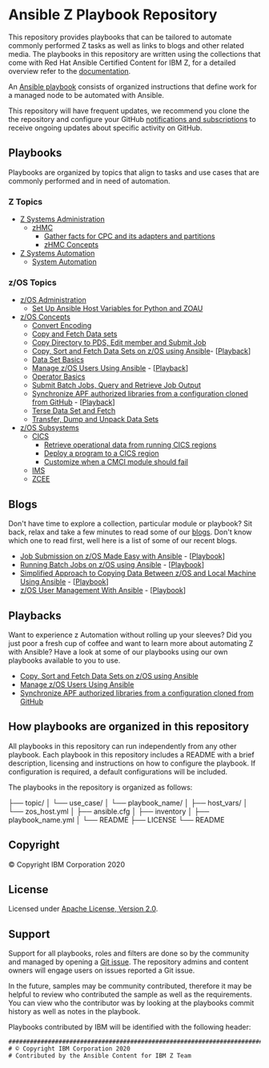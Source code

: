 # Ansible Z Playbook Repository

This repository provides playbooks that can be tailored to automate commonly
performed Z tasks as well as links to blogs and other related media. The
playbooks in this repository are written using the collections that come with
Red Hat Ansible Certified Content for IBM Z, for a detailed overview refer to
the [documentation](https://ibm.github.io/z_ansible_collections_doc/index.html).

An [Ansible playbook](https://docs.ansible.com/ansible/latest/user_guide/playbooks_intro.html#playbooks-intro)
consists of organized instructions that define work for a managed node to be
automated with Ansible.

This repository will have frequent updates, we recommend you clone the
the repository and configure your GitHub
[notifications and subscriptions](https://docs.github.com/en/github/managing-subscriptions-and-notifications-on-github/about-notifications#notifications-and-subscriptions)
to receive ongoing updates about specific activity on GitHub.

## Playbooks

Playbooks are organized by topics that align to tasks and use cases that are
commonly performed and in need of automation.

### Z Topics
* [Z Systems Administration](z_systems_administration)
  * [zHMC](z_systems_administration/zhmc)
    * [Gather facts for CPC and its adapters and partitions](z_systems_administration/zhmc/docs/usecase_playbooks.md)
    * [zHMC Concepts](z_systems_administration/zhmc/docs/module_playbooks.md)
* [Z Systems Automation](z_systems_automation)
  * [System Automation](z_systems_automation/sysauto/)

### z/OS Topics
* [z/OS Administration](zos_administration/)
   * [Set Up Ansible Host Variables for Python and ZOAU](zos_administration/host_setup)
* [z/OS Concepts](zos_concepts/)
   * [Convert Encoding](zos_concepts/encoding/convert_encoding)
   * [Copy and Fetch Data sets](zos_concepts/data_transfer/copy_fetch_data_set)
   * [Copy Directory to PDS, Edit member and Submit Job](zos_concepts/data_sets/copy_edit_submit)
   * [Copy, Sort and Fetch Data Sets on z/OS using Ansible](zos_concepts/data_transfer/copy_sort_fetch)- \[[Playback](https://mediacenter.ibm.com/media/Copy%2C+sort%2C+and+fetch+data+on+z+OS+using+Ansible/1_ah4qhyvu)]
   * [Data Set Basics](zos_concepts/data_sets/data_set_basics)
   * [Manage z/OS Users Using Ansible](zos_concepts/user_management/add_remove_user) - \[[Playback](https://mediacenter.ibm.com/media/Managing+z+OS+Users+with+Ansible+/1_bnud4enw)]
   * [Operator Basics](zos_concepts/zos_operator/zos_operator_basics)
   * [Submit Batch Jobs, Query and Retrieve Job Output](zos_concepts/jobs/submit_query_retrieve)
   * [Synchronize APF authorized libraries from a configuration cloned from GitHub](zos_concepts/program_authorization/git_apf) - \[[Playback](https://mediacenter.ibm.com/media/Using+Ansible+to+synchronize+z+OS+APF+libraries+from+a+GitHub+configuration+file/1_e6qsiwmg)]
   * [Terse Data Set and Fetch](zos_concepts/data_transfer/terse_fetch_data_set)
   * [Transfer, Dump and Unpack Data Sets](zos_concepts/data_transfer/dump_pack_ftp_unpack_restore)
* [z/OS Subsystems](zos_subsystems)
   * [CICS](zos_subsystems/cics)
     * [Retrieve operational data from running CICS regions](zos_subsystems/cics/cmci/reporting)
     * [Deploy a program to a CICS region](zos_subsystems/cics/cmci/deploy_program)
     * [Customize when a CMCI module should fail](zos_subsystems/cics/cmci/override_failure)
   * [IMS](zos_subsystems/ims)
   * [ZCEE](zos_subsystems/zcee)

## Blogs
Don't have time to explore a collection, particular module or playbook? Sit
back, relax and take a few minutes to read some of our
[blogs](https://community.ibm.com/community/user/ibmz-and-linuxone/groups/topic-home/blog-entries?communitykey=ce54fe94-0145-4832-a0ef-4ea81d6062cc&tab=blog-entries). Don't know
which one to read first, well here is a list of some of our recent blogs.

* [Job Submission on z/OS Made Easy with Ansible](https://community.ibm.com/community/user/ibmz-and-linuxone/blogs/asif-mahmud1/2020/08/04/how-to-run-batch-jobs-on-zos-without-jcl-using-ans) - \[[Playbook](zos_concepts/jobs/submit_query_retrieve)\]
* [Running Batch Jobs on z/OS using Ansible](https://community.ibm.com/community/user/ibmz-and-linuxone/blogs/asif-mahmud1/2020/08/04/how-to-run-batch-jobs-on-zos-without-jcl-using-ans) - \[[Playbook](zos_concepts/data_transfer/copy_sort_fetch)\]
* [Simplified Approach to Copying Data Between z/OS and Local Machine Using Ansible](https://community.ibm.com/community/user/ibmz-and-linuxone/blogs/asif-mahmud1/2020/06/11/simplified-approach-to-copying-data-between-zos-an) - \[[Playbook](zos_concepts/data_transfer/copy_fetch_data_set)\]
* [z/OS User Management With Ansible](https://community.ibm.com/community/user/ibmz-and-linuxone/blogs/blake-becker1/2020/09/03/zos-user-management-with-ansible) - \[[Playbook](zos_concepts/user_management/add_remove_user)\]

## Playbacks
Want to experience z Automation without rolling up your sleeves? Did you just
poor a fresh cup of coffee and want to learn more about automating Z with
Ansible? Have a look at some of our playbooks using our own playbooks available
to you to use.

* [Copy, Sort and Fetch Data Sets on z/OS using Ansible](https://mediacenter.ibm.com/media/Copy%2C+sort%2C+and+fetch+data+on+z+OS+using+Ansible/1_ah4qhyvu)
* [Manage z/OS Users Using Ansible](https://mediacenter.ibm.com/media/Managing+z+OS+Users+with+Ansible+/1_bnud4enw)
* [Synchronize APF authorized libraries from a configuration cloned from GitHub](https://mediacenter.ibm.com/media/Using+Ansible+to+synchronize+z+OS+APF+libraries+from+a+GitHub+configuration+file/1_e6qsiwmg)

## How playbooks are organized in this repository

All playbooks in this repository can run independently from any other playbook.
Each playbook in this repository includes a README with a brief description,
licensing and instructions on how to configure the playbook. If configuration is
required, a default configurations will be included.

The playbooks in the repository is organized as follows:

   ├── topic/
   │  └── use_case/
   │      └── playbook_name/
   │          ├── host_vars/
   │              └── zos_host.yml
   │          ├── ansible.cfg
   │          ├── inventory
   │          ├── playbook_name.yml
   │          └── README
   ├── LICENSE
   └── README

## Copyright
© Copyright IBM Corporation 2020

## License
Licensed under
[Apache License, Version 2.0](https://opensource.org/licenses/Apache-2.0).

## Support
Support for all playbooks, roles and filters are done so by the community
and managed by opening a
[Git issue](https://github.com/IBM/z_ansible_collections_samples/issues).
The repository admins and content owners will engage users on issues reported
a Git issue.

In the future, samples may be community contributed, therefore it may be
helpful to review who contributed the sample as well as the requirements. You
can view who the contributor was by looking at the playbooks commit history as
well as notes in the playbook.

Playbooks contributed by IBM will be identified with the following header:

``` {.yaml}
###############################################################################
# © Copyright IBM Corporation 2020
# Contributed by the Ansible Content for IBM Z Team
```
